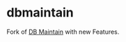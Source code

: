 dbmaintain
==========

Fork of [DB Maintain](http://www.dbmaintain.org/overview.html) with new Features.
